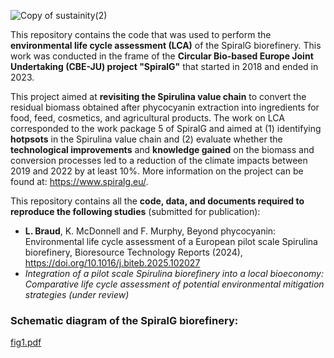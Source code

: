  ![Copy of sustainity(2)](https://github.com/user-attachments/assets/ba9c9e69-e66b-43ab-8e0e-802c934322bd)
 
This repository contains the code that was used to perform the **environmental life cycle assessment (LCA)** of the SpiralG biorefinery. This work was conducted in the frame of the **Circular Bio-based Europe Joint Undertaking (CBE-JU) project "SpiralG"** that started in 2018 and ended in 2023.

This project aimed at **revisiting the Spirulina value chain** to convert the residual biomass obtained after phycocyanin extraction into ingredients for food, feed, cosmetics, and agricultural products. The work on LCA corresponded to the work package 5 of SpiralG and aimed at (1) identifying **hotpsots** in the Spirulina value chain and (2) evaluate whether the **technological improvements** and **knowledge gained** on the biomass and conversion processes led to a reduction of the climate impacts between 2019 and 2022 by at least 10%. More information on the project can be found at: https://www.spiralg.eu/.

This repository contains all the **code, data, and documents required to reproduce the following studies** (submitted for publication): 

- **L. Braud**, K. McDonnell and F. Murphy, Beyond phycocyanin: Environmental life cycle assessment of a European pilot scale Spirulina biorefinery, Bioresource Technology Reports (2024), https://doi.org/10.1016/j.biteb.2025.102027
- *Integration of a pilot scale Spirulina biorefinery into a local bioeconomy: Comparative life cycle assessment of potential environmental mitigation strategies (under review)*

### Schematic diagram of the SpiralG biorefinery:

[fig1.pdf](https://github.com/user-attachments/files/18519211/fig1.pdf)
